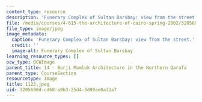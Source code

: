 ```yaml
---
content_type: resource
description: 'Funerary Complex of Sultan Barsbay: view from the street.'
file: /media/courses/4-615-the-architecture-of-cairo-spring-2002/3205690dcd68a9b325d43d99ae0a32a7_1123.jpeg
file_type: image/jpeg
image_metadata:
  caption: 'Funerary Complex of Sultan Barsbay: view from the street.'
  credit: ''
  image-alt: Funerary Complex of Sultan Barsbay
learning_resource_types: []
ocw_type: OCWImage
parent_title: 14 - Burji Mamluk Architecture in the Northern Qarafa
parent_type: CourseSection
resourcetype: Image
title: 1123.jpeg
uid: 3205690d-cd68-a9b3-25d4-3d99ae0a32a7
---
```

